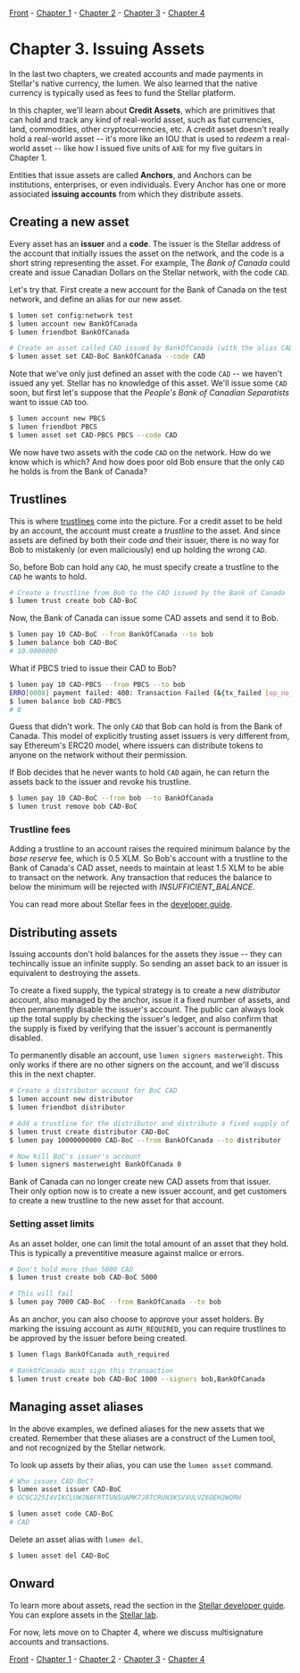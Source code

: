 [Front](https://github.com/0xfe/hacking-stellar/blob/master/README.md) -
[Chapter 1](https://github.com/0xfe/hacking-stellar/blob/master/1-launch.md) -
[Chapter 2](https://github.com/0xfe/hacking-stellar/blob/master/2-payments.md) -
[Chapter 3](https://github.com/0xfe/hacking-stellar/blob/master/3-assets.md) -
[Chapter 4](https://github.com/0xfe/hacking-stellar/blob/master/4-multisig.md)

# Chapter 3. Issuing Assets

In the last two chapters, we created accounts and made payments in Stellar's native currency, the lumen. We also learned that the native currency is typically used as fees to fund the Stellar platform.

In this chapter, we'll learn about **Credit Assets**, which are primitives that can hold and track any kind of real-world asset, such as fiat currencies, land, commodities, other cryptocurrencies, etc. A credit asset doesn't really hold a real-world asset -- it's more like an IOU that is used to *redeem* a real-world asset -- like how I issued five units of `AXE` for my five guitars in Chapter 1.

Entities that issue assets are called **Anchors**, and Anchors can be institutions, enterprises, or even individuals. Every Anchor has one or more associated **issuing accounts** from which they distribute assets.

## Creating a new asset

Every asset has an **issuer** and a **code**. The issuer is the Stellar address of the account that initially issues the asset on the network, and the code is a short string representing the asset. For example, The *Bank of Canada* could create and issue Canadian Dollars on the Stellar network, with the code `CAD`.

Let's try that. First create a new account for the Bank of Canada on the test network, and define an alias for our new asset.

```sh
$ lumen set config:network test
$ lumen account new BankOfCanada
$ lumen friendbot BankOfCanada

# Create an asset called CAD issued by BankOfCanada (with the alias CAD-BoC)
$ lumen asset set CAD-BoC BankOfCanada --code CAD
```

Note that we've only just defined an asset with the code `CAD` -- we haven't issued any yet. Stellar has no knowledge of this asset. We'll issue some `CAD` soon, but first let's suppose that the *People's Bank of Canadian Separatists* want to issue `CAD` too.

```sh
$ lumen account new PBCS
$ lumen friendbot PBCS
$ lumen asset set CAD-PBCS PBCS --code CAD
```

We now have two assets with the code `CAD` on the network. How do we know which is which? And how does poor old Bob ensure that the only `CAD` he holds is from the Bank of Canada?

## Trustlines

This is where [trustlines](https://www.stellar.org/developers/guides/concepts/assets.html#trustlines) come into the picture. For a credit asset to be held by an account, the account must create a *trustline* to the asset. And since assets are defined by both their code *and* their issuer, there is no way for Bob to mistakenly (or even maliciously) end up holding the wrong `CAD`.

So, before Bob can hold any `CAD`, he must specify create a trustline to the `CAD` he wants to hold.

```sh
# Create a trustline from Bob to the CAD issued by the Bank of Canada
$ lumen trust create bob CAD-BoC
```

Now, the Bank of Canada can issue some CAD assets and send it to Bob.

```sh
$ lumen pay 10 CAD-BoC --from BankOfCanada --to bob
$ lumen balance bob CAD-BoC
# 10.0000000
```

What if PBCS tried to issue their CAD to Bob?

```sh
$ lumen pay 10 CAD-PBCS --from PBCS --to bob
ERRO[0008] payment failed: 400: Transaction Failed (&{tx_failed [op_no_trust]})  cmd=pay
$ lumen balance bob CAD-PBCS
# 0
```

Guess that didn't work. The only `CAD` that Bob can hold is from the Bank of Canada. This model of explicitly trusting asset issuers is very different from, say Ethereum's ERC20 model, where issuers can distribute tokens to anyone on the network without their permission.

If Bob decides that he never wants to hold `CAD` again, he can return the assets back to the issuer and revoke his trustline.

```sh
$ lumen pay 10 CAD-BoC --from bob --to BankOfCanada
$ lumen trust remove bob CAD-BoC
```

### Trustline fees

Adding a trustline to an account raises the required minimum balance by the *base reserve* fee, which is 0.5 XLM. So Bob's account with a trustline to the Bank of Canada's CAD asset, needs to maintain at least 1.5 XLM to be able to transact on the network. Any transaction that reduces the balance to below the minimum will be rejected with *INSUFFICIENT_BALANCE*.

You can read more about Stellar fees in the [developer guide](https://www.stellar.org/developers/guides/concepts/fees.html).

## Distributing assets

Issuing accounts don't hold balances for the assets they issue -- they can techincally issue an infinite supply. So sending an asset back to an issuer is equivalent to destroying the assets.

To create a fixed supply, the typical strategy is to create a new *distributor* account, also managed by the anchor, issue it a fixed number of assets, and then permanently disable the issuer's account. The public can always look up the total supply by checking the issuer's ledger, and also confirm that the supply is fixed by verifying that the issuer's account is permanently disabled.

To permanently disable an account, use `lumen signers masterweight`. This only works if there are no other signers on the account, and we'll discuss this in the next chapter.

```sh
# Create a distributor account for BoC CAD
$ lumen account new distributor
$ lumen friendbot distributor

# Add a trustline for the distributor and distribute a fixed supply of CAD
$ lumen trust create distributor CAD-BoC
$ lumen pay 10000000000 CAD-BoC --from BankOfCanada --to distributor

# Now kill BoC's issuer's account
$ lumen signers masterweight BankOfCanada 0
```

Bank of Canada can no longer create new CAD assets from that issuer. Their only option now is to create a new issuer account, and get customers to create a new trustline to the new asset for that account.

### Setting asset limits

As an asset holder, one can limit the total amount of an asset that they hold. This is typically a preventitive measure against malice or errors.

```sh
# Don't hold more than 5000 CAD
$ lumen trust create bob CAD-BoC 5000

# This will fail
$ lumen pay 7000 CAD-BoC --from BankOfCanada --to bob
```

As an anchor, you can also choose to approve your asset holders. By marking the issuing account as `AUTH_REQUIRED`, you can require trustlines to be approved by the issuer before being created.

```sh
$ lumen flags BankOfCanada auth_required

# BankOfCanada must sign this transaction
$ lumen trust create bob CAD-BoC 1000 --signers bob,BankOfCanada
```

## Managing asset aliases

In the above examples, we defined aliases for the new assets that we created. Remember that these aliases are a construct of the Lumen tool, and not recognized by the Stellar network.

To look up assets by their alias, you can use the `lumen asset` command.

```sh
# Who issues CAD-BoC?
$ lumen asset issuer CAD-BoC
# GC6C225I4VIKCLUWJNAFRTTUN5UAMK7JRTCRUN3KSVXULVZ6OEH2WQRH

$ lumen asset code CAD-BoC
# CAD
```

Delete an asset alias with `lumen del`.

```sh
$ lumen asset del CAD-BoC
```

## Onward

To learn more about assets, read the section in the [Stellar developer guide](https://www.stellar.org/developers/guides/concepts/assets.html). You can explore assets in the [Stellar lab](https://www.stellar.org/laboratory/#explorer?resource=assets&endpoint=single&network=test).

For now, lets move on to Chapter 4, where we discuss multisignature accounts and transactions.

[Front](https://github.com/0xfe/hacking-stellar/blob/master/README.md) -
[Chapter 1](https://github.com/0xfe/hacking-stellar/blob/master/1-launch.md) -
[Chapter 2](https://github.com/0xfe/hacking-stellar/blob/master/2-payments.md) -
[Chapter 3](https://github.com/0xfe/hacking-stellar/blob/master/3-assets.md) -
[Chapter 4](https://github.com/0xfe/hacking-stellar/blob/master/4-multisig.md)
